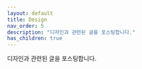 ```yaml
---
layout: default
title: Design
nav_order: 5
description: "디자인과 관련된 글을 포스팅합니다."
has_children: true
---
```


디자인과 관련된 글을 포스팅합니다.